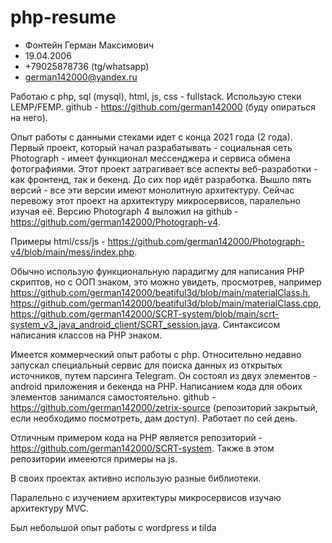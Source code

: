 # php-resume

- Фонтейн Герман Максимович
- 19.04.2006
- +79025878736 (tg/whatsapp)
- german142000@yandex.ru

Работаю с php, sql (mysql), html, js, css - fullstack. Использую стеки LEMP/FEMP.
github - https://github.com/german142000 (буду опираться на него).

Опыт работы с данными стеками идет с конца 2021 года (2 года). 
Первый проект, который начал разрабатывать - социальная сеть Photograph - имеет функционал 
мессенджера и сервиса обмена фотографиями. Этот проект затрагивает все аспекты веб-разработки - как фронтенд, так и бекенд.
До сих пор идёт разработка. Вышло пять версий - все эти версии имеют монолитную архитектуру. Сейчас перевожу этот проект на архитектуру микросервисов,
паралельно изучая её. Версию Photograph 4 выложил на github - https://github.com/german142000/Photograph-v4.

Примеры html/css/js - https://github.com/german142000/Photograph-v4/blob/main/mess/index.php.

Обычно использую функциональную парадигму для написания PHP скриптов, но с ООП знаком, это можно увидеть, просмотрев, например
https://github.com/german142000/beatiful3d/blob/main/materialClass.h, https://github.com/german142000/beatiful3d/blob/main/materialClass.cpp, 
https://github.com/german142000/SCRT-system/blob/main/scrt-system_v3_java_android_client/SCRT_session.java. Синтаксисом написания классов на PHP знаком.

Имеется коммерческий опыт работы с php. Относительно недавно запускал специальный сервис для поиска данных из открытых источников,
путем парсинга Telegram. Он состоял из двух элементов - android приложения и бекенда на PHP. Написанием кода для обоих элементов занимался самостоятельно.
github - https://github.com/german142000/zetrix-source (репозиторий закрытый, если необходимо посмотреть, дам доступ). Работает по сей день.

Отличным примером кода на PHP является репозиторий - https://github.com/german142000/SCRT-system. Также в этом репозитории имееются примеры на js.

В своих проектах активно использую разные библиотеки.

Паралельно с изучением архитектуры микросервисов изучаю архитектуру MVC.

Был небольшой опыт работы с wordpress и tilda

